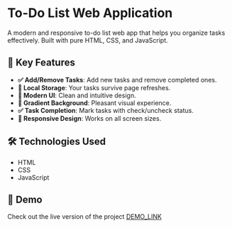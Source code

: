 # To-Do List Web Application

A modern and responsive to-do list web app that helps you organize tasks effectively. Built with pure HTML, CSS, and JavaScript.

## 🌟 Key Features
- **✅ Add/Remove Tasks**: Add new tasks and remove completed ones.
- **📝 Local Storage**: Your tasks survive page refreshes.
- **🎨 Modern UI**: Clean and intuitive design.
- **🌈 Gradient Background**: Pleasant visual experience.
- **✅ Task Completion**: Mark tasks with check/uncheck status.
- **📱 Responsive Design**: Works on all screen sizes.

## 🛠️ Technologies Used
- HTML
- CSS
- JavaScript

## 🚀 Demo
Check out the live version of the project [DEMO_LINK](https://nadiiabulmak.github.io/js_to_do_list_new/)  
